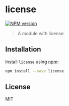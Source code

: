# license

[![NPM version][npm-image]][npm-url]

> A module with license

## Installation

Install `license` using [npm](https://www.npmjs.com/):

```bash
npm install --save license
```

## License

MIT

[npm-url]: https://npmjs.org/package/license
[npm-image]: https://badge.fury.io/js/license.svg
